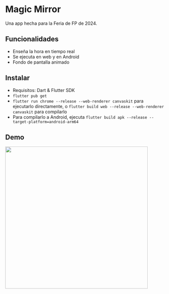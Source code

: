 # Magic Mirror
Una app hecha para la Feria de FP de 2024.

## Funcionalidades
- Enseña la hora en tiempo real
- Se ejecuta en web y en Android
- Fondo de pantalla animado

## Instalar
- Requisitos: Dart & Flutter SDK
- `flutter pub get`
- `flutter run chrome --release --web-renderer canvaskit` para ejecutarlo directamente, o `flutter build web --release --web-renderer canvaskit` para compilarlo
- Para compilarlo a Android, ejecuta `flutter build apk --release --target-platform=android-arm64`

## Demo
<img src="https://github.com/code-and-relax/magic_mirror/assets/54041533/4046763a-48d7-4d1b-be06-538eb72f0768" height="450px" />
